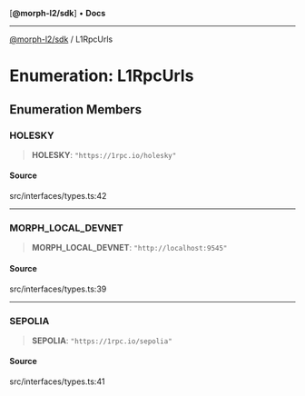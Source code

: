 [**@morph-l2/sdk**] • **Docs**

***

[@morph-l2/sdk](../1-globals.md) / L1RpcUrls

# Enumeration: L1RpcUrls

## Enumeration Members

### HOLESKY

> **HOLESKY**: `"https://1rpc.io/holesky"`

#### Source

src/interfaces/types.ts:42

***

### MORPH\_LOCAL\_DEVNET

> **MORPH\_LOCAL\_DEVNET**: `"http://localhost:9545"`

#### Source

src/interfaces/types.ts:39

***

### SEPOLIA

> **SEPOLIA**: `"https://1rpc.io/sepolia"`

#### Source

src/interfaces/types.ts:41

